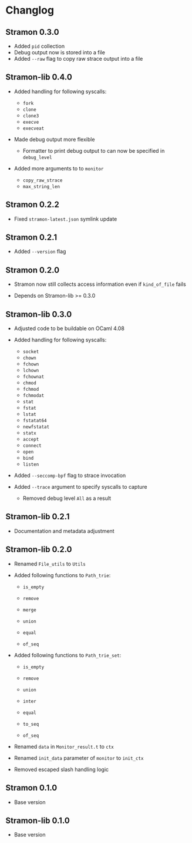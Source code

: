 # Changlog

## Stramon 0.3.0

- Added `pid` collection
- Debug output now is stored into a file
- Added `--raw` flag to copy raw strace output into a file

## Stramon-lib 0.4.0

- Added handling for following syscalls:

  - `fork`
  - `clone`
  - `clone3`
  - `execve`
  - `execveat`

- Made debug output more flexible

  - Formatter to print debug output to can now be specified in `debug_level`

- Added more arguments to  to `monitor`

  - `copy_raw_strace`
  - `max_string_len`

## Stramon 0.2.2

- Fixed `stramon-latest.json` symlink update

## Stramon 0.2.1

- Added `--version` flag

## Stramon 0.2.0

- Stramon now still collects access information even if `kind_of_file` fails

- Depends on Stramon-lib >= 0.3.0

## Stramon-lib 0.3.0

- Adjusted code to be buildable on OCaml 4.08

- Added handling for following syscalls:

  - `socket`
  - `chown`
  - `fchown`
  - `lchown`
  - `fchownat`
  - `chmod`
  - `fchmod`
  - `fchmodat`
  - `stat`
  - `fstat`
  - `lstat`
  - `fstatat64`
  - `newfstatat`
  - `statx`
  - `accept`
  - `connect`
  - `open`
  - `bind`
  - `listen`

- Added `--seccomp-bpf` flag to strace invocation

- Added `--trace` argument to specify syscalls to capture

  - Removed debug level `All` as a result

## Stramon-lib 0.2.1

- Documentation and metadata adjustment

## Stramon-lib 0.2.0

- Renamed `File_utils` to `Utils`

- Added following functions to `Path_trie`:

  - `is_empty`

  - `remove`

  - `merge`

  - `union`

  - `equal`

  - `of_seq`

- Added following functions to `Path_trie_set`:

  - `is_empty`

  - `remove`

  - `union`

  - `inter`

  - `equal`

  - `to_seq`

  - `of_seq`

- Renamed `data` in `Monitor_result.t` to `ctx`

- Renamed `init_data` parameter of `monitor` to `init_ctx`

- Removed escaped slash handling logic

## Stramon 0.1.0

- Base version

## Stramon-lib 0.1.0

- Base version
